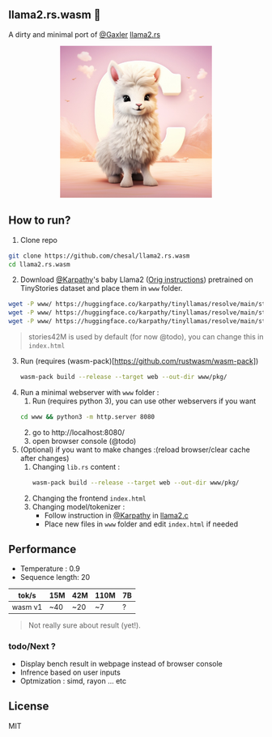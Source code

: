 ## llama2.rs.wasm 🦀
A dirty and minimal port of [@Gaxler](https://github.com/gaxler) [llama2.rs](https://github.com/gaxler/llama2.rs) 

<p align="center">
  <img src="assets/llama_cute.jpg" width="300" height="300" alt="Cute Llama">
</p>


## How to run?
1. Clone repo
```bash
git clone https://github.com/chesal/llama2.rs.wasm
cd llama2.rs.wasm
```

2. Download [@Karpathy](https://github.com/karpathy/)'s baby Llama2 ([Orig instructions](https://github.com/karpathy/llama2.c#feel-the-magic)) pretrained on TinyStories dataset and place them in `www` folder.
```bash
wget -P www/ https://huggingface.co/karpathy/tinyllamas/resolve/main/stories15M.bin
wget -P www/ https://huggingface.co/karpathy/tinyllamas/resolve/main/stories42M.bin
wget -P www/ https://huggingface.co/karpathy/tinyllamas/resolve/main/stories110M.bin
```
> stories42M is used by default (for now @todo), you can change this in `index.html`

3. Run (requires (wasm-pack)[https://github.com/rustwasm/wasm-pack]) 
    ```bash 
    wasm-pack build --release --target web --out-dir www/pkg/
    ```
4. Run a minimal webserver with `www` folder : 
    1. Run (requires python 3), you can use other webservers if you want
    ```bash
    cd www && python3 -m http.server 8080
    ```
    2. go to http://localhost:8080/
    3. open browser console (@todo)
5. (Optional) if you want to make changes :(reload browser/clear cache after changes)
    1. Changing `lib.rs` content :
        ```bash
        wasm-pack build --release --target web --out-dir www/pkg/
        ```
    2. Changing the frontend `index.html`
    3. Changing model/tokenizer :
        - Follow instruction in [@Karpathy](https://github.com/karpathy/) in [llama2.c](https://github.com/karpathy/llama2.c)
        - Place new files in `www` folder and edit `index.html` if needed

## Performance
- Temperature : 0.9
- Sequence length: 20

|    tok/s   | 15M | 42M | 110M | 7B
|-------|-----|-----|-----|-----|
| wasm v1 |  ~40|   ~20   | ~7 | ?
> Not really sure about result (yet!).

### todo/Next ?
- Display bench result in webpage instead of browser console
- Infrence based on user inputs
- Optmization : simd, rayon ... etc

## License
MIT